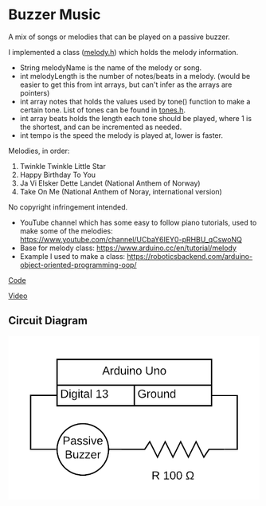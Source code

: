 # Buzzer Music

A mix of songs or melodies that can be played on a passive buzzer.

I implemented a class ([melody.h](./melody.h)) which holds the melody information.
- String melodyName is the name of the melody or song.
- int melodyLength is the number of notes/beats in a melody. (would be easier to get this from int arrays, but can't infer as the arrays are pointers)
- int array notes that holds the values used by tone() function to make a certain tone. List of tones can be found in [tones.h](./tones.h).
- int array beats holds the length each tone should be played, where 1 is the shortest, and can be incremented as needed.
- int tempo is the speed the melody is played at, lower is faster.

Melodies, in order:
1. Twinkle Twinkle Little Star
1. Happy Birthday To You
1. Ja Vi Elsker Dette Landet (National Anthem of Norway)
1. Take On Me (National Anthem of Noray, international version)

No copyright infringement intended.

- YouTube channel which has some easy to follow piano tutorials, used to make some of the melodies: https://www.youtube.com/channel/UCbaY6IEY0-pRHBU_qCswoNQ
- Base for melody class: https://www.arduino.cc/en/tutorial/melody
- Example I used to make a class: https://roboticsbackend.com/arduino-object-oriented-programming-oop/

[Code](./buzzer-music.ino)

[Video](./buzzer-music.mp4)

## Circuit Diagram

![Circuit Diagram](./buzzer-music.png)